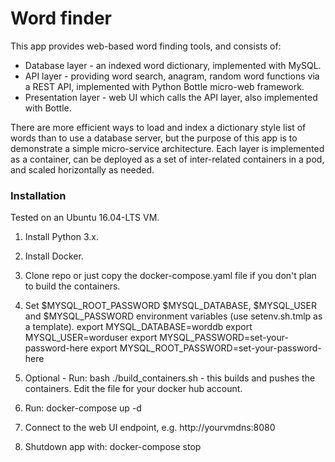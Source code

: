 
# Word finder

This app provides web-based word finding tools, and consists of:
- Database layer - an indexed word dictionary, implemented with MySQL.
- API layer - providing word search, anagram, random word functions via a REST API, implemented with Python Bottle micro-web framework.
- Presentation layer - web UI which calls the API layer, also implemented with Bottle.

There are more efficient ways to load and index a dictionary style list of words than to use a database server, but the purpose of this app is to demonstrate a simple micro-service architecture. Each layer is implemented as a container, can be deployed as a set of inter-related containers in a pod, and scaled horizontally as needed.

### Installation

Tested on an Ubuntu 16.04-LTS VM. 

  1. Install Python 3.x. 
  2. Install Docker.
  3. Clone repo or just copy the docker-compose.yaml file if you don't plan to build the containers.
  4. Set $MYSQL_ROOT_PASSWORD $MYSQL_DATABASE, $MYSQL_USER and $MYSQL_PASSWORD environment variables (use setenv.sh.tmlp as a template).
      export MYSQL_DATABASE=worddb
      export MYSQL_USER=worduser
      export MYSQL_PASSWORD=set-your-password-here
      export MYSQL_ROOT_PASSWORD=set-your-password-here
      
  4. Optional - Run: bash ./build_containers.sh - this builds and pushes the containers. Edit the file for your docker hub account.
  5. Run: docker-compose up -d
  6. Connect to the web UI endpoint, e.g. http://yourvmdns:8080
  7. Shutdown app with: docker-compose stop
 